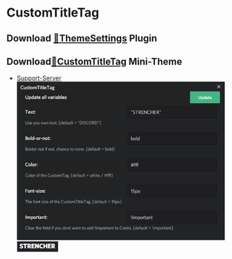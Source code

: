 # **CustomTitleTag**
## Download [**🔽ThemeSettings**](https://betterdiscord.net/ghdl?url=https://raw.githubusercontent.com/mwittrien/BetterDiscordAddons/master/Plugins/ThemeSettings/ThemeSettings.plugin.js) Plugin
## Download[**🔽CustomTitleTag**](https://betterdiscord.net/ghdl?url=https://raw.githubusercontent.com/Strencher/BetterDiscordStuff/master/CustomTitleTag/CustomTitleTag.theme.css) Mini-Theme
 - [Support-Server](https://discord.gg/gvA2ree)
![image](https://raw.githubusercontent.com/Strencher/Strencher/master/Screenshot_1.png)
![image](https://raw.githubusercontent.com/Strencher/Strencher/master/Screenshot_2.png)
